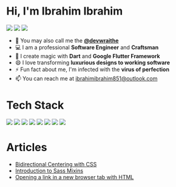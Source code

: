 # Hi, I'm Ibrahim Ibrahim

[![](https://img.shields.io/badge/Twitter-@devwraithe-informational?style=flat&logo=twitter&logoColor=white&color=00acee )](https://www.twitter.com/devwraithe)
[![](https://img.shields.io/badge/GitHub-@devwraithe-informational?style=flat&logo=github&logoColor=white&color=211f1f )](https://www.github.com/devwraithe)
[![](https://img.shields.io/badge/LinkedIn-@ibrahimaibrahim-informational?style=flat&logo=linkedin&logoColor=white&color=00acee )](https://linkedin.com/in/ibrahimaibrahim)
<!-- [![](https://img.shields.io/badge/Website-@devwraithe-informational?style=flat&logo=circle&logoColor=white&color=211f1f )](https://devwraithe.web.app) -->

<!--
**devwraithe/devwraithe** is a ✨ _special_ ✨ repository because its `README.md` (this file) appears on your GitHub profile.

Here are some ideas to get you started:

- 🔭 I’m currently working on ...
- 🌱 I’m currently learning ...
- 👯 I’m looking to collaborate on ...
- 🤔 I’m looking for help with ...
- 💬 Ask me about ...
- 📫 How to reach me: ...
- 😄 Pronouns: ...
- ⚡ Fun fact: ...
-->

- 👻 You may also call me the **[@devwraithe](https://www.github.com/devwraithe)**
- 💻 I am a professional **Software Engineer** and **Craftsman**
- 🎯 I create magic with **Dart** and **Google Flutter Framework**
- 😄 I love transforming **luxurious designs to working software**
- ⚡ Fun fact about me, I'm infected with the **virus of perfection**
- 📫 You can reach me at ibrahimibrahim851@outlook.com

<!-- <hr style="border-width:1px;"> -->
# Tech Stack

![](https://img.shields.io/badge/Visual_Studio_Code-264de4?style=for-the-badge&logo=Visual%20Studio%20Code&logoColor=white)
![](https://img.shields.io/badge/JavaScript-F7DF1E?style=for-the-badge&logo=javascript&logoColor=black)
![](https://img.shields.io/badge/Dart-1967D2?style=for-the-badge&logo=dart&logoColor=white)
![](https://img.shields.io/badge/Markdown-000000?style=for-the-badge&logo=markdown&logoColor=white)
![](https://img.shields.io/badge/Flutter-027dfd?style=for-the-badge&logo=flutter&logoColor=white)
![](https://img.shields.io/badge/Git-f1502f?style=for-the-badge&logo=git&logoColor=white)
![](https://img.shields.io/badge/Google_Cloud-4285F4?style=for-the-badge&logo=google-cloud&logoColor=white)
![](https://img.shields.io/badge/GitHub-211f1f?style=for-the-badge&logo=github&logoColor=white)

<!-- ![](https://img.shields.io/badge/Code-Tailwind-informational?style=flat&logo=tailwindcss&logoColor=white&color=4091d7)
![](https://img.shields.io/badge/Code-Bootstrap-informational?style=flat&logo=bootstrap&logoColor=white&color=553c78) -->

# Articles

- [Bidirectional Centering with CSS](https://dev.to/devwraithe/bidirectional-centering-with-css-78g)
- [Introduction to Sass Mixins](https://dev.to/devwraithe/introduction-to-mixins-in-sass-2h2j)
- [Opening a link in a new browser tab with HTML](https://dev.to/devwraithe/opening-a-link-in-a-new-browser-tab-using-html-7gh)
